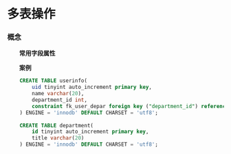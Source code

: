 # 多表操作
### 概念
&emsp;&emsp;**常用字段属性**

&emsp;&emsp;**案例**
```sql
    CREATE TABLE userinfo(
        uid tinyint auto_increment primary key,
        name varchar(20),
        department_id int,
        constraint fk_user_depar foreign key ("department_id") references department("id")
    ) ENGINE = 'innodb' DEFAULT CHARSET = 'utf8';
    
    CREATE TABLE department(
        id tinyint auto_increment primary key,
        title varchar(20)
    ) ENGINE = 'innodb' DEFAULT CHARSET = 'utf8';


```








































